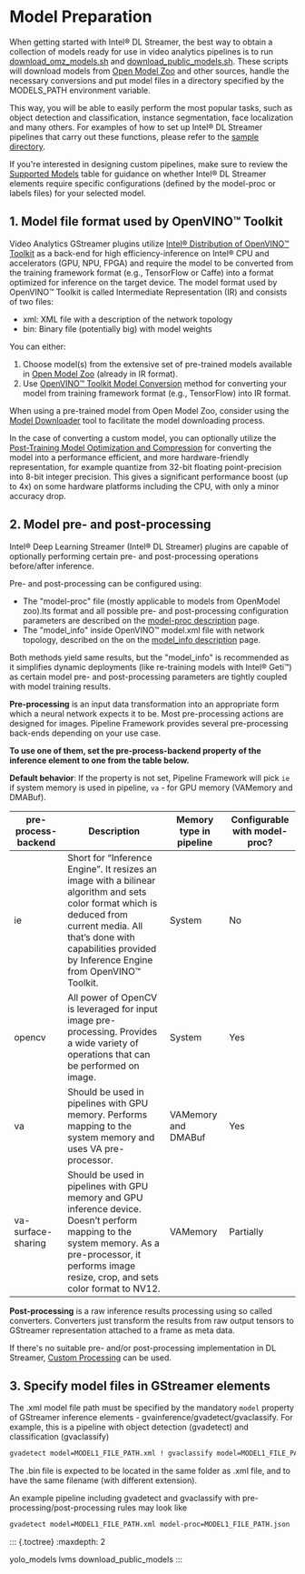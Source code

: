 # Model Preparation

When getting started with Intel® DL Streamer, the best way to obtain a
collection of models ready for use in video analytics pipelines is to
run
[download_omz_models.sh](https://github.com/open-edge-platform/edge-ai-libraries/tree/main/libraries/dl-streamer/samples/download_omz_models.sh)
and
[download_public_models.sh](https://github.com/open-edge-platform/edge-ai-libraries/tree/main/libraries/dl-streamer/samples/download_public_models.sh).
These scripts will download models from
[Open Model Zoo](https://github.com/openvinotoolkit/open_model_zoo) and other
sources, handle the necessary conversions and put model files in a
directory specified by the MODELS_PATH environment variable.

This way, you will be able to easily perform the most popular tasks,
such as object detection and classification, instance segmentation, face
localization and many others. For examples of how to set up Intel® DL
Streamer pipelines that carry out these functions, please refer to the
[sample directory](https://github.com/open-edge-platform/edge-ai-libraries/tree/main/libraries/dl-streamer/samples/gstreamer/gst_launch).

If you're interested in designing custom pipelines, make sure to review the
[Supported Models](https://dlstreamer.github.io/supported_models.html) table for
guidance on whether Intel® DL Streamer elements require specific
configurations (defined by the model-proc or labels files) for your
selected model.

## 1. Model file format used by OpenVINO™ Toolkit

Video Analytics GStreamer plugins utilize
[Intel® Distribution of OpenVINO™ Toolkit](https://www.intel.com/content/www/us/en/developer/tools/openvino-toolkit/overview.html)
as a back-end for high efficiency-inference on Intel® CPU and
accelerators (GPU, NPU, FPGA) and require the model to be converted from
the training framework format (e.g., TensorFlow or Caffe) into a format
optimized for inference on the target device. The model format used by
OpenVINO™ Toolkit is called Intermediate Representation (IR) and
consists of two files:

- xml: XML file with a description of the network topology
- bin: Binary file (potentially big) with model weights

You can either:

1. Choose model(s) from the extensive set of pre-trained models available in
   [Open Model Zoo](https://github.com/openvinotoolkit/open_model_zoo)
   (already in IR format).
2. Use
   [OpenVINO™ Toolkit Model Conversion](https://docs.openvino.ai/2024/openvino-workflow/model-preparation/convert-model-to-ir.html)
   method for converting your model from training framework format (e.g., TensorFlow) into IR format.

When using a pre-trained model from Open Model Zoo, consider using the
[Model Downloader](https://github.com/openvinotoolkit/open_model_zoo/blob/master/tools/model_tools/README.md)
tool to facilitate the model downloading process.

In the case of converting a custom model, you can optionally utilize the
[Post-Training Model Optimization and Compression](https://docs.openvino.ai/2024/openvino-workflow/model-optimization.html)
for converting the model into a performance efficient, and more
hardware-friendly representation, for example quantize from 32-bit
floating point-precision into 8-bit integer precision. This gives a
significant performance boost (up to 4x) on some hardware platforms
including the CPU, with only a minor accuracy drop.

## 2. Model pre- and post-processing

Intel® Deep Learning Streamer (Intel® DL Streamer) plugins are capable
of optionally performing certain pre- and post-processing operations
before/after inference.

Pre- and post-processing can be configured using:

- The "model-proc" file (mostly applicable to models from OpenModel
  zoo).Its format and all possible pre- and post-processing
  configuration parameters are described on the
  [model-proc description](./model_proc_file.md) page.
- The "model_info" inside OpenVINO™ model.xml file with network
  topology, described on the on the
  [model_info description](./model_info_xml.md) page.

Both methods yield same results, but the "model_info" is recommended as
it simplifies dynamic deployments (like re-training models with Intel®
Geti™) as certain model pre- and post-processing parameters are tightly
coupled with model training results.

**Pre-processing** is an input data transformation into an appropriate
form which a neural network expects it to be. Most pre-processing
actions are designed for images. Pipeline Framework provides several
pre-processing back-ends depending on your use case.

**To use one of them, set the pre-process-backend property of the
inference element to one from the table below.**

**Default behavior**: If the property is not set, Pipeline Framework
will pick `ie` if system memory is used in pipeline, `va` - for GPU
memory (VAMemory and DMABuf).

| pre-process-backend | Description | Memory type in pipeline | Configurable with model-proc? |
|---|---|---|---|
| ie | Short for “Inference Engine”. It resizes an image with a bilinear algorithm and sets color format which is deduced from current media. All that’s done with capabilities provided by Inference Engine from OpenVINO™ Toolkit. | System | No |
| opencv | All power of OpenCV is leveraged for input image pre-processing. Provides a wide variety of operations that can be performed on image. | System | Yes |
| <br>va<br><br> | Should be used in pipelines with GPU memory. Performs mapping to the system memory and uses VA pre-processor. | <br>VAMemory<br>and<br>DMABuf<br><br> | Yes |
| <br>va-surface-sharing<br><br> | Should be used in pipelines with GPU memory and GPU inference device. Doesn’t perform mapping to the system memory. As a pre-processor, it performs image resize, crop, and sets color format to NV12. | <br>VAMemory<br><br> | Partially |

**Post-processing** is a raw inference results processing using so
called converters. Converters just transform the results from raw output
tensors to GStreamer representation attached to a frame as meta data.

If there's no suitable pre- and/or post-processing implementation in DL
Streamer, [Custom Processing](./custom_processing.md) can be used.

## 3. Specify model files in GStreamer elements

The .xml model file path must be specified by the mandatory `model`
property of GStreamer inference elements -
gvainference/gvadetect/gvaclassify. For example, this is a pipeline with
object detection (gvadetect) and classification (gvaclassify)

``` sh
gvadetect model=MODEL1_FILE_PATH.xml ! gvaclassify model=MODEL1_FILE_PATH.xml
```

The .bin file is expected to be located in the same folder as .xml file,
and to have the same filename (with different extension).

An example pipeline including gvadetect and gvaclassify with
pre-processing/post-processing rules may look like

``` sh
gvadetect model=MODEL1_FILE_PATH.xml model-proc=MODEL1_FILE_PATH.json ! gvaclassify model=MODEL2_FILE_PATH.xml model-proc=MODEL2_FILE_PATH.json
```

::: {.toctree}
:maxdepth: 2

yolo_models
lvms
download_public_models
:::
